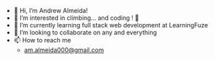 - 👋 Hi, I’m Andrew Almeida!
- 👀 I’m interested in climbing... and coding ! 🧗
- 🌱 I’m currently learning full stack web development at LearningFuze
- 💞️ I’m looking to collaborate on any and everything
- 📫 How to reach me 
  - am.almeida000@gmail.com

<!---
Andrew-M-A/Andrew-M-A is a ✨ special ✨ repository because its `README.md` (this file) appears on your GitHub profile.
You can click the Preview link to take a look at your changes.
--->
